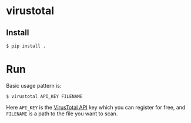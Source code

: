 # virustotal

## Install

```console
$ pip install .
```

# Run

Basic usage pattern is:

```console
$ virustotal API_KEY FILENAME
```

Here `API_KEY` is the [VirusTotal API](https://www.virustotal.com/en/documentation/public-api/) key which you can register for free, and `FILENAME` is a path to the file you want to scan.
